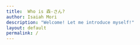 ```yaml
---
title:  Who is 森-さん?
author: Isaiah Mori 
description: "Welcome! Let me introduce myself!"
layout: default
permalink: /
---
```

